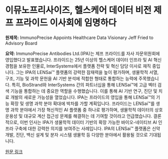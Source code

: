 # 이뮤노프리사이즈, 헬스케어 데이터 비전 제프 프라이드 이사회에 임명하다

**원제목:** ImmunoPrecise Appoints Healthcare Data Visionary Jeff Fried to Advisory Board

**요약:** ImmunoPrecise Antibodies Ltd.(IPA)는 제프 프라이드를 자사 자문위원회에 영입했다고 발표했습니다. 프라이드는 25년 이상의 헬스케어 데이터 인프라 및 AI 혁신 경험을 보유한 인물로, InterSystems에서 플랫폼 전략 및 혁신 담당 이사로 재직 중입니다. 그는 IPA의 LENSai™ 플랫폼의 강력한 잠재력을 높이 평가하며, 생물학적 서열, 구조, 기능 및 과학 문헌을 AI 기반 분석에 적합한 형태로 통합하는 능력에 주목했습니다.  특히, BioStrand와 InterSystems 간의 파트너십을 통해 LENSai™에 고급 벡터 검색 기능을 통합하는 데 중요한 역할을 수행했습니다.  이를 통해 AI 기반 연구, 진단 및 치료 개발의 새로운 가능성을 열었습니다.  IPA는 프라이드의 영입을 통해 LENSai™의 기능 확장 및 생명 과학 분야 확대에 박차를 가할 계획입니다. 프라이드는 LENSai™를 생명 과학 분야에서 가장 혁신적인 AI 플랫폼 중 하나로 평가하며, 생물학적 데이터의 상호 운용성 및 대규모 계산 접근성 문제를 해결하는 데 기여할 것이라고 언급했습니다.  결론적으로, 이번 인사는 IPA가 생물학적 데이터 기반의 확장 가능한 바이오-네이티브 AI 인프라 구축에 대한 강력한 의지를 보여주는 사례입니다.  IPA의 LENSai™ 플랫폼은 신약 개발, 진단, 백신 설계 및 분자 시스템 생물학 등 다양한 분야에서 활용될 것으로 기대됩니다.

[원문 링크](https://www.silicon.co.uk/press-release/immunoprecise-appoints-healthcare-data-visionary-jeff-fried-to-advisory-board)
